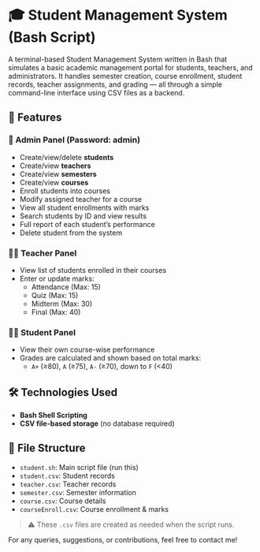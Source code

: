 # 🎓 Student Management System (Bash Script)
A terminal-based Student Management System written in Bash that simulates a basic academic management portal for students, teachers, and administrators. It handles semester creation, course enrollment, student records, teacher assignments, and grading — all through a simple command-line interface using CSV files as a backend.

## 📌 Features

### 🔐 Admin Panel (Password: admin)
- Create/view/delete **students**
- Create/view **teachers**
- Create/view **semesters**
- Create/view **courses**
- Enroll students into courses
- Modify assigned teacher for a course
- View all student enrollments with marks
- Search students by ID and view results
- Full report of each student’s performance
- Delete student from the system

### 🧑‍🏫 Teacher Panel
- View list of students enrolled in their courses
- Enter or update marks:
  - Attendance (Max: 15)
  - Quiz (Max: 15)
  - Midterm (Max: 30)
  - Final (Max: 40)

### 👩‍🎓 Student Panel
- View their own course-wise performance
- Grades are calculated and shown based on total marks:
  - `A+` (≥80), `A` (≥75), `A-` (≥70), down to `F` (<40)

## 🛠️ Technologies Used

- **Bash Shell Scripting**
- **CSV file-based storage** (no database required)
## 📁 File Structure

- `student.sh`: Main script file (run this)
- `student.csv`: Student records
- `teacher.csv`: Teacher records
- `semester.csv`: Semester information
- `course.csv`: Course details
- `courseEnroll.csv`: Course enrollment & marks

> ⚠️ These `.csv` files are created as needed when the script runs.

For any queries, suggestions, or contributions, feel free to contact me!

